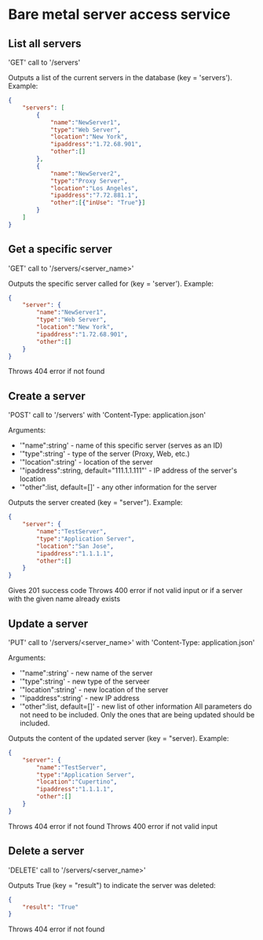 # Bare metal server access service

## List all servers

'GET' call to '/servers'

Outputs a list of the current servers in the database (key = 'servers'). Example:

```json
{
    "servers": [
        {
            "name":"NewServer1",
            "type":"Web Server",
            "location":"New York",
            "ipaddress":"1.72.68.901",
            "other":[]
        },
        {
            "name":"NewServer2",
            "type":"Proxy Server",
            "location":"Los Angeles",
            "ipaddress":"7.72.881.1",
            "other":[{"inUse": "True"}]
        }
    ]
}
```

## Get a specific server

'GET' call to '/servers/<server_name>'

Outputs the specific server called for (key = 'server'). Example:

```json
{
    "server": {
        "name":"NewServer1",
        "type":"Web Server",
        "location":"New York",
        "ipaddress":"1.72.68.901",
        "other":[]
    }
}
```
Throws 404 error if not found

## Create a server

'POST' call to '/servers' with 'Content-Type: application.json'

Arguments:
- '"name":string' - name of this specific server (serves as an ID)
- '"type":string' - type of the server (Proxy, Web, etc.)
- '"location":string' - location of the server
- '"ipaddress":string, default="111.1.1.111"' - IP address of the server's location
- '"other":list, default=[]' - any other information for the server

Outputs the server created (key = "server"). Example:

```json
{
    "server": {
        "name":"TestServer",
        "type":"Application Server",
        "location":"San Jose",
        "ipaddress":"1.1.1.1",
        "other":[]
    }
}
```
Gives 201 success code
Throws 400 error if not valid input or if a server with the given name already exists

## Update a server

'PUT' call to '/servers/<server_name>' with 'Content-Type: application.json'

Arguments:
- '"name":string' - new name of the server
- '"type":string' - new type of the serveer
- '"location":string' - new location of the server
- '"ipaddress":string' - new IP address
- '"other":list, default=[]' - new list of other information
All parameters do not need to be included. Only the ones that are being updated should be included.

Outputs the content of the updated server (key = "server). Example:

```json
{
    "server": {
        "name":"TestServer",
        "type":"Application Server",
        "location":"Cupertino",
        "ipaddress":"1.1.1.1",
        "other":[]
    }
}
```
Throws 404 error if not found
Throws 400 error if not valid input

## Delete a server

'DELETE' call to '/servers/<server_name>'

Outputs True (key = "result") to indicate the server was deleted:

```json
{
    "result": "True"
}
```
Throws 404 error if not found



